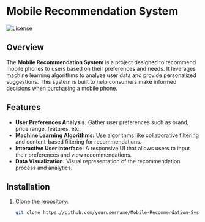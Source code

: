 # Mobile Recommendation System

![License](https://img.shields.io/github/license/Yashraj-Sonawane/Mobile-Recommendation-System)

## Overview

The **Mobile Recommendation System** is a project designed to recommend mobile phones to users based on their preferences and needs. It leverages machine learning algorithms to analyze user data and provide personalized suggestions. This system is built to help consumers make informed decisions when purchasing a mobile phone.

## Features

- **User Preferences Analysis:** Gather user preferences such as brand, price range, features, etc.
- **Machine Learning Algorithms:** Use algorithms like collaborative filtering and content-based filtering for recommendations.
- **Interactive User Interface:** A responsive UI that allows users to input their preferences and view recommendations.
- **Data Visualization:** Visual representation of the recommendation process and analytics.

## Installation

1. Clone the repository:
   ```bash
   git clone https://github.com/yourusername/Mobile-Recommendation-System.git

